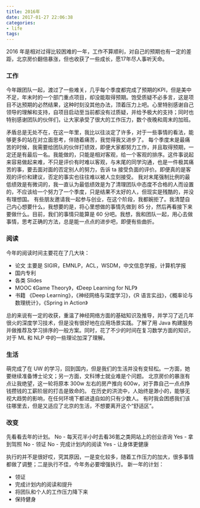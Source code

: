 ```yaml
---
title: 2016年
date: 2017-01-27 22:06:38
categories:
- life
tags:
---
```

2016 年是相对过得比较困难的一年，工作不算顺利，对自己的预期也有一定的差距，北京房价翻倍暴涨，但也收获了一些成长，愿17年尽人事听天命。

### 工作
今年跟团队一起，渡过了一些难关，几乎每个季度都完成了预期的KPI，但是美中不足，年末时的一个部门重点项目，却没能取得预期。饱受质疑不必多言，这是项目不达预期的必然结果，这种时刻没其他办法，顶着压力上吧。心里特别感谢自己领导的理解和支持，自项目启动至当前都没有过质疑，并给予极大的支持；同时也特别感谢团队的伙伴们，让大家承受了很大的工作压力，数个夜晚和周末的加班。
<!-- more -->
矛盾总是无处不在，在这一年里，我比以往淡定了许多，对于一些事情的看法，能够更多的站在对立面思考，伴随着痛苦，我觉得我又进步了。
每个季度末是最痛苦的时候，我需要给团队的伙伴打绩效，即便大家都努力工作，并且取得预期，一定还是有最后一名。我能做的，只能是相对客观，给一个客观的排序。这件事说起来容易做起来难，不只是评价有时难以客观，与末尾的同学沟通，也是一件极其痛苦的事，要去面对面的否定别人的努力，告诉 ta 接受负面的评价。即便真的是客观的评价和建议，否定的事实也往往难以被人立刻接受。
我对末尾强制比例的最低绩效是有微词的，我一直认为最低绩效是为了清理团队中态度不合格的人而设置的，不应该给一个努力了一个季度，只是结果不太好的人，但现实是残酷的，并没有理想国。
有些朋友邀请我一起参与创业，在这个阶段，我都婉拒了。我清楚自己内心想要什么，我想要的是，将心里想做的事情先做到 85 分，然后再看接下来要做什么。目前，我们的事情只能算是 60 分吧。我想，我和团队一起，用心去做事情，思考正确的方法，总是能一点点的进步吧，即便有些曲折。

### 阅读
今年的阅读时间主要花在了几大块：
- 论文
主要是 SIGIR，EMNLP，ACL，WSDM，中文信息学报，计算机学报
- 国内专利
- 各类 Slides
- MOOC
《Game Theory》，《Deep Learning for NLP》
- 书籍
《Deep Learning》，《神经网络与深度学习》，《R 语言实战》，《概率论与数理统计》，《Spring in Action》

总的来说有一定的收获，重温了神经网络方面的基础知识及推导，并学习了近几年很火的深度学习技术，但是没有很好地在应用场景实践。了解了用 Java 构建服务并做推荐及学习排序的一般方案。同时，花了不少的时间在复习数学方面的知识，对于 ML 和 NLP 中的一些理论加深了理解。

### 生活
萌完成了在 UW 的学习，回到国内，但是我们的生活并没有变轻松。一方面，她要继续准备博士论文；另一方面，文科博士就业难是个问题。
北京房价的暴涨有点让我绝望，这一轮将原本 300w 左右的房产推向 600w，对于靠自己一点点挣钱攒钱的工薪阶层的打击是致命的。
在历史的洪流中，人始终是渺小的，能够无视大趋势的影响，在任何环境下都进退自如的只有少数人。
有时我会困惑我们该往哪里去，但是又适应了北京的生活，不想要离开这个“舒适区”。

### 改变
先看看去年的计划。
No - 每天花半小时去看36氪之类网站上的创业咨询
Yes - 拿到驾照
No - 领证
No - 完成计划内的阅读
Yes - 让身体更健康

执行的并不是很好哎，究其原因，一是变化较多，随着工作压力的加大，很多事情都做了调整；二是执行不佳，今年务必要增强执行。
新一年的计划：
- 领证
- 完成计划内的阅读和提升
- 将团队和个人的工作压力降下来
- 保持健身
